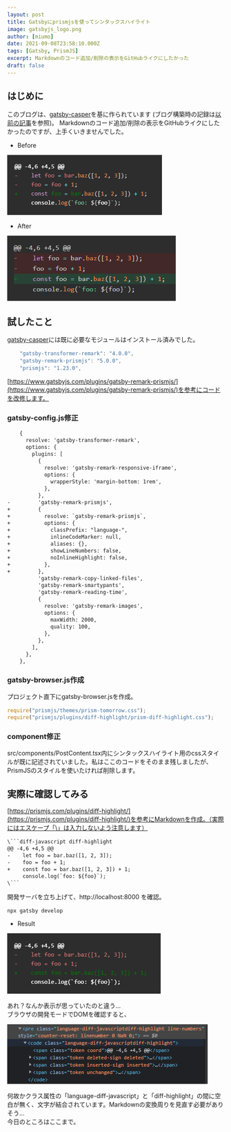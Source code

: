 ```yaml
---
layout: post
title: Gatsbyにprismjsを使ってシンタックスハイライト
image: gatsbyjs_logo.png
author: [miumo]
date: 2021-09-08T23:58:10.000Z
tags: [Gatsby, PrismJS]
excerpt: Markdownのコード追加/削除の表示をGitHubライクにしたかった
draft: false
---
```


## はじめに

このブログは、[gatsby-casper](https://www.gatsbyjs.com/starters-next/scttcper/gatsby-casper/)を基に作られています
(ブログ構築時の記録は[以前の記事](/2021/08/27/start-blog/)を参照)。
Markdownのコード追加/削除の表示をGitHubライクにしたかったのですが、上手くいきませんでした。

- Before

![Before](before.PNG)

- After

![After](after.PNG)


## 試したこと

[gatsby-casper](https://www.gatsbyjs.com/starters-next/scttcper/gatsby-casper/)には既に必要なモジュールはインストール済みでした。

```js
    "gatsby-transformer-remark": "4.0.0",
    "gatsby-remark-prismjs": "5.0.0",
    "prismjs": "1.23.0",
```


[https://www.gatsbyjs.com/plugins/gatsby-remark-prismjs/](https://www.gatsbyjs.com/plugins/gatsby-remark-prismjs/)を参考にコードを改修します。

### gatsby-config.js修正

```diff-js diff-highlight
    {
      resolve: 'gatsby-transformer-remark',
      options: {
        plugins: [
          {
            resolve: 'gatsby-remark-responsive-iframe',
            options: {
              wrapperStyle: 'margin-bottom: 1rem',
            },
          },
-         'gatsby-remark-prismjs',
+         {
+           resolve: `gatsby-remark-prismjs`,
+           options: {
+             classPrefix: "language-",
+             inlineCodeMarker: null,
+             aliases: {},
+             showLineNumbers: false,
+             noInlineHighlight: false,
+           },
+         },
          'gatsby-remark-copy-linked-files',
          'gatsby-remark-smartypants',
          'gatsby-remark-reading-time',
          {
            resolve: 'gatsby-remark-images',
            options: {
              maxWidth: 2000,
              quality: 100,
            },
          },
        ],
      },
    },

```

### gatsby-browser.js作成

プロジェクト直下にgatsby-browser.jsを作成。

```js
require("prismjs/themes/prism-tomorrow.css");
require("prismjs/plugins/diff-highlight/prism-diff-highlight.css");
```

### component修正

src/components/PostContent.tsx内にシンタックスハイライト用のcssスタイルが既に記述されていました。私はここのコードをそのまま残しましたが、PrismJSのスタイルを使いたければ削除します。


## 実際に確認してみる

[https://prismjs.com/plugins/diff-highlight/](https://prismjs.com/plugins/diff-highlight/)を参考にMarkdownを作成。（実際にはエスケープ「\」は入力しないよう注意します）

```
\```diff-javascript diff-highlight
@@ -4,6 +4,5 @@
-    let foo = bar.baz([1, 2, 3]);
-    foo = foo + 1;
+    const foo = bar.baz([1, 2, 3]) + 1;
     console.log(`foo: ${foo}`);
\```
```

開発サーバを立ち上げて、http://localhost:8000 を確認。

```
npx gatsby develop
```

- Result

![Result](result.PNG)

あれ？なんか表示が思っていたのと違う…<br>
ブラウザの開発モードでDOMを確認すると、

![DOM](dom.PNG)

何故かクラス属性の「language-diff-javascript」と「diff-highlight」の間に空白が無く、文字が結合されています。Markdownの変換周りを見直す必要がありそう…<br>
今日のところはここまで。


